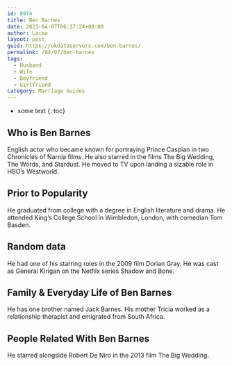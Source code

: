 ```yaml
---
id: 8974
title: Ben Barnes
date: 2021-04-07T06:37:24+00:00
author: Laima
layout: post
guid: https://ukdataservers.com/ben-barnes/
permalink: /04/07/ben-barnes
tags:
  - Husband
  - Wife
  - Boyfriend
  - Girlfriend
category: Marriage Guides
---
```


* some text
{: toc}


## Who is Ben Barnes
                  
                  
                  
English actor who became known for portraying Prince Caspian in two Chronicles of Narnia films. He also starred in the films The Big Wedding, The Words, and Stardust. He moved to TV upon landing a sizable role in HBO&#8217;s Westworld.
                  
              
            
              
            
                
                
                
## Prior to Popularity
                  
                  
                  
He graduated from college with a degree in English literature and drama. He attended King&#8217;s College School in Wimbledon, London, with comedian Tom Basden.
                  
              
            
              
            
                
                
                
## Random data
                  
                  
                  
He had one of his starring roles in the 2009 film Dorian Gray. He was cast as General Kirigan on the Netflix series Shadow and Bone.
                  
              
            
              
            
                
                
                
## Family & Everyday Life of Ben Barnes
                  
                  
                  
He has one brother named Jack Barnes. His mother Tricia worked as a relationship therapist and emigrated from South Africa.
                  
              
            
              
            
                
                
                
## People Related With Ben Barnes
                  
                  
                  
He starred alongside Robert De Niro in the 2013 film The Big Wedding.
                  
              
            
              
            
                
              
            
              
              
            
            
              
            
          
          
          
